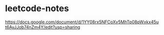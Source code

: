 # leetcode-notes
https://docs.google.com/document/d/1YY08rx5NFCoXv5MhTp08pWxkx45ut6AyJJob74nZm4Y/edit?usp=sharing
